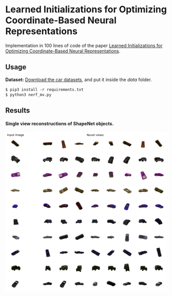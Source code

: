# Learned Initializations for Optimizing Coordinate-Based Neural Representations

Implementation in 100 lines of code of the paper [Learned Initializations for Optimizing Coordinate-Based Neural Representations](https://arxiv.org/abs/2012.02189).

## Usage

**Dataset:** [Download the car datasets](https://drive.google.com/drive/folders/1lRfg-Ov1dd3ldke9Gv9dyzGGTxiFOhIs), and put it inside the *data* folder.
```commandline
$ pip3 install -r requirements.txt
$ python3 nerf_mv.py
```

## Results



#### Single view reconstructions of ShapeNet objects.



 ![](Imgs/meta_mv.png)
